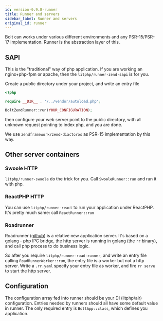 ```yaml
---
id: version-0.9.0-runner
title: Runner and servers
sidebar_label: Runner and servers
original_id: runner
---
```


Bolt can works under various different environments and any PSR-15/PSR-17 implementation. Runner is the abstraction layer of this. 

## SAPI

This is the "traditional" way of php application. If you are working an nginx+php-fpm or apache, then the `litphp/runner-zend-sapi` is for you.

Create a public directory under your project, and write an entry file 

```php
<?php

require __DIR__ . '/../vendor/autoload.php';

BoltZendRunner::run(YOUR_CONFIGURATION);
```

then configure your web server point to the public directory, with all unknown request pointing to index.php, and you are done.

We use `zendframework/zend-diactoros` as PSR-15 implementation by this way.

## Other server containers

### Swoole HTTP

`litphp/runner-swoole` do the trick for you. Call `SwooleRunner::run` and run it with php.

### ReactPHP HTTP

You can use `litphp/runner-react` to run your application under ReactPHP. It's pretty much same: call `ReactRunner::run`

### Roadrunner

Roadrunner ([github](https://github.com/spiral/roadrunner)) is a relative new application server. It's based on a golang - php IPC bridge, the http server is running in golang (the `rr` binary), and call php process to do business logic.

So after you require `litphp/runner-road-runner`, and write an entry file calling `RoadRunnerWorker::run`, the entry file is a worker but not a http server. Write a `.rr.yaml` specify your entry file as worker, and fire `rr serve` to start the http server.

## Configuration

The configuration array fed into runner should be your DI (litphp/air) configuration. Entries needed by runners should all have some default value in runner. The only required entry is `BoltApp::class`, which defines you application.

